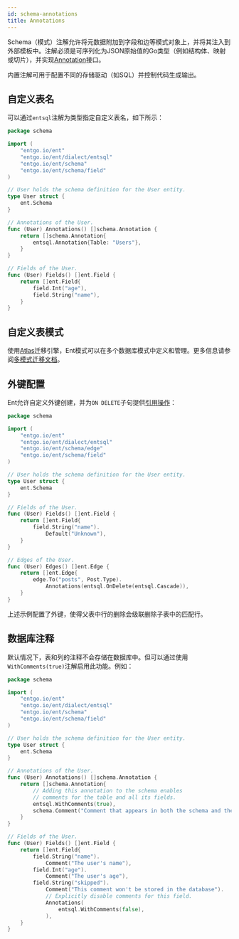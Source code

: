 ```yaml
---
id: schema-annotations
title: Annotations
---
```


Schema（模式）注解允许将元数据附加到字段和边等模式对象上，并将其注入到外部模板中。注解必须是可序列化为JSON原始值的Go类型（例如结构体、映射或切片），并实现[Annotation](https://pkg.go.dev/entgo.io/ent/schema?tab=doc#Annotation)接口。

内置注解可用于配置不同的存储驱动（如SQL）并控制代码生成输出。

## 自定义表名

可以通过`entsql`注解为类型指定自定义表名，如下所示：

```go title="ent/schema/user.go"
package schema

import (
	"entgo.io/ent"
	"entgo.io/ent/dialect/entsql"
	"entgo.io/ent/schema"
	"entgo.io/ent/schema/field"
)

// User holds the schema definition for the User entity.
type User struct {
	ent.Schema
}

// Annotations of the User.
func (User) Annotations() []schema.Annotation {
	return []schema.Annotation{
		entsql.Annotation{Table: "Users"},
	}
}

// Fields of the User.
func (User) Fields() []ent.Field {
	return []ent.Field{
		field.Int("age"),
		field.String("name"),
	}
}
```

## 自定义表模式

使用[Atlas](https://atlasgo.io)迁移引擎，Ent模式可以在多个数据库模式中定义和管理。更多信息请参阅[多模式迁移文档](multischema-migrations.mdx)。

## 外键配置

Ent允许自定义外键创建，并为`ON DELETE`子句提供[引用操作](https://dev.mysql.com/doc/refman/8.0/en/create-table-foreign-keys.html#foreign-key-referential-actions)：

```go title="ent/schema/user.go" {27}
package schema

import (
	"entgo.io/ent"
	"entgo.io/ent/dialect/entsql"
	"entgo.io/ent/schema/edge"
	"entgo.io/ent/schema/field"
)

// User holds the schema definition for the User entity.
type User struct {
	ent.Schema
}

// Fields of the User.
func (User) Fields() []ent.Field {
	return []ent.Field{
		field.String("name").
			Default("Unknown"),
	}
}

// Edges of the User.
func (User) Edges() []ent.Edge {
	return []ent.Edge{
		edge.To("posts", Post.Type).
			Annotations(entsql.OnDelete(entsql.Cascade)),
	}
}
```

上述示例配置了外键，使得父表中行的删除会级联删除子表中的匹配行。

## 数据库注释

默认情况下，表和列的注释不会存储在数据库中。但可以通过使用`WithComments(true)`注解启用此功能。例如：

```go title="ent/schema/user.go" {18-21,34-37}
package schema

import (
	"entgo.io/ent"
	"entgo.io/ent/dialect/entsql"
	"entgo.io/ent/schema"
	"entgo.io/ent/schema/field"
)

// User holds the schema definition for the User entity.
type User struct {
	ent.Schema
}

// Annotations of the User.
func (User) Annotations() []schema.Annotation {
	return []schema.Annotation{
		// Adding this annotation to the schema enables
		// comments for the table and all its fields.
		entsql.WithComments(true),
		schema.Comment("Comment that appears in both the schema and the generated code"),
	}
}

// Fields of the User.
func (User) Fields() []ent.Field {
	return []ent.Field{
		field.String("name").
			Comment("The user's name"),
		field.Int("age").
            Comment("The user's age"),
        field.String("skipped").
            Comment("This comment won't be stored in the database").
            // Explicitly disable comments for this field.
            Annotations(
                entsql.WithComments(false),
            ),
	}
}
```